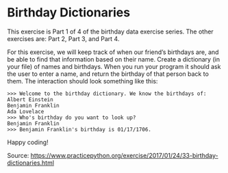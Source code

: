 # Birthday Dictionaries 
This exercise is Part 1 of 4 of the birthday data exercise series. The other exercises are: Part 2, Part 3, and Part 4.

For this exercise, we will keep track of when our friend’s birthdays are, and be able to find that information based on their name. Create a dictionary (in your file) of names and birthdays. When you run your program it should ask the user to enter a name, and return the birthday of that person back to them. The interaction should look something like this:

```
>>> Welcome to the birthday dictionary. We know the birthdays of:
Albert Einstein
Benjamin Franklin
Ada Lovelace
>>> Who's birthday do you want to look up?
Benjamin Franklin
>>> Benjamin Franklin's birthday is 01/17/1706.
```

Happy coding!

Source: https://www.practicepython.org/exercise/2017/01/24/33-birthday-dictionaries.html